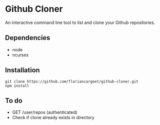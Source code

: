 Github Cloner
=============

An interactive command line tool to list and clone your Github repositories.

Dependencies
------------
 - node
 - ncurses

Installation
------------

    git clone https://github.com/floriancargoet/github-cloner.git
    npm install

To do
-----
 - GET /user/repos (authenticated)
 - Check if clone already exists in directory
